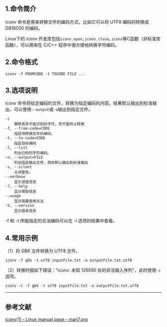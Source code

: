## 1.命令简介
iconv 命令是用来转换文件的编码方式，比如它可以将 UTF8 编码的转换成 GB18030 的编码。

Linux下的 iconv 开发库包括`iconv_open,iconv_close,iconv`等C函数（非标准库函数），可以用来在 C/C++ 程序中很方便地转换字符编码。

## 2.命令格式
```
iconv -f FROMCODE -t TOCODE FILE ...
```

## 3.选项说明
iconv 命令将给定编码的文件，转换为指定编码的内容，结果默认输出到标准输出，可以使用`--output`或`-o`输出到指定文件。
```
-c 
	静默丢弃不能识别的字符，而不是终止转换
-f, --from-code=CODE
	指定待转换文件的编码。
-t, --to-code=CODE
	指定目标编码
-l, --list
	列出已知的字符编码。
-o, --output=FILE
	列出指定输出文件，而非默认输出到标准输出
-s, --silent
	关闭警告。
--verbose
	显示进度信息
-?, --help
	显示帮助信息
--usage
	显示简要使用方法
-V, --version
	显示版本信息
```
-f 和 -t 所能指定的合法编码可以在 -l 选项的结果中查看。 

## 4.常用示例
（1）将 GBK 文件转换为 UTF8 文件。
```
iconv -f gbk -t utf8 inputFile.txt -o outputFile.txt.utf8
```

（2）转换时报如下错误："iconv: 未知 126590 处的非法输入序列"。此时使用`-c`选项。
```
iconv -c -f gbk -t utf8 inputFile.txt -o outputFile.txt.utf8
```

---
## 参考文献
[iconv(1) - Linux manual page - man7.org](http://man7.org/linux/man-pages/man1/iconv.1.html)
